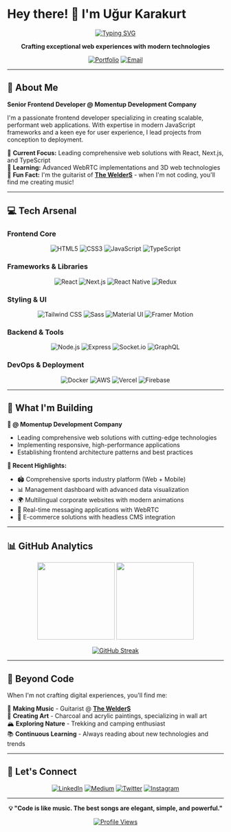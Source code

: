 # Hey there! 👋 I'm Uğur Karakurt

<div align="center">
  
[![Typing SVG](https://readme-typing-svg.herokuapp.com?font=Fira+Code&pause=1000&color=58A6FF&center=true&vCenter=true&width=600&lines=Senior+Frontend+Developer+%26+Project+Lead;React+%7C+Next.js+%7C+TypeScript+Specialist;Building+Amazing+Digital+Experiences;Guitarist+%40+The+WelderS+🎸)](https://git.io/typing-svg)

**Crafting exceptional web experiences with modern technologies**

[![Portfolio](https://img.shields.io/badge/🌐_Portfolio-ugurkarakurt.com-blue?style=for-the-badge&labelColor=000000)](https://ugurkarakurt.com)
[![Email](https://img.shields.io/badge/📧_Contact-ugurkarakurt57@gmail.com-red?style=for-the-badge&labelColor=000000)](mailto:ugurkarakurt57@gmail.com)

</div>

---

## 🚀 About Me

**Senior Frontend Developer @ Momentup Development Company**

I'm a passionate frontend developer specializing in creating scalable, performant web applications. With expertise in modern JavaScript frameworks and a keen eye for user experience, I lead projects from conception to deployment.

🎯 **Current Focus:** Leading comprehensive web solutions with React, Next.js, and TypeScript  
🌱 **Learning:** Advanced WebRTC implementations and 3D web technologies  
🎸 **Fun Fact:** I'm the guitarist of **[The WelderS](https://www.welders.band)** - when I'm not coding, you'll find me creating music!  

---

## 💻 Tech Arsenal

### **Frontend Core**
<div align="center">

![HTML5](https://img.shields.io/badge/HTML5-E34F26?style=for-the-badge&logo=html5&logoColor=white)
![CSS3](https://img.shields.io/badge/CSS3-1572B6?style=for-the-badge&logo=css3&logoColor=white)
![JavaScript](https://img.shields.io/badge/JavaScript-F7DF1E?style=for-the-badge&logo=javascript&logoColor=black)
![TypeScript](https://img.shields.io/badge/TypeScript-007ACC?style=for-the-badge&logo=typescript&logoColor=white)

</div>

### **Frameworks & Libraries**
<div align="center">

![React](https://img.shields.io/badge/React-20232A?style=for-the-badge&logo=react&logoColor=61DAFB)
![Next.js](https://img.shields.io/badge/Next.js-000000?style=for-the-badge&logo=next.js&logoColor=white)
![React Native](https://img.shields.io/badge/React_Native-20232A?style=for-the-badge&logo=react&logoColor=61DAFB)
![Redux](https://img.shields.io/badge/Redux-593D88?style=for-the-badge&logo=redux&logoColor=white)

</div>

### **Styling & UI**
<div align="center">

![Tailwind CSS](https://img.shields.io/badge/Tailwind_CSS-38B2AC?style=for-the-badge&logo=tailwind-css&logoColor=white)
![Sass](https://img.shields.io/badge/Sass-CC6699?style=for-the-badge&logo=sass&logoColor=white)
![Material UI](https://img.shields.io/badge/Material--UI-0081CB?style=for-the-badge&logo=material-ui&logoColor=white)
![Framer Motion](https://img.shields.io/badge/Framer_Motion-black?style=for-the-badge&logo=framer&logoColor=blue)

</div>

### **Backend & Tools**
<div align="center">

![Node.js](https://img.shields.io/badge/Node.js-43853D?style=for-the-badge&logo=node.js&logoColor=white)
![Express](https://img.shields.io/badge/Express.js-404D59?style=for-the-badge)
![Socket.io](https://img.shields.io/badge/Socket.io-black?style=for-the-badge&logo=socket.io&badgeColor=010101)
![GraphQL](https://img.shields.io/badge/GraphQL-E10098?style=for-the-badge&logo=graphql&logoColor=white)

</div>

### **DevOps & Deployment**
<div align="center">

![Docker](https://img.shields.io/badge/Docker-2496ED?style=for-the-badge&logo=docker&logoColor=white)
![AWS](https://img.shields.io/badge/Amazon_AWS-232F3E?style=for-the-badge&logo=amazon-aws&logoColor=white)
![Vercel](https://img.shields.io/badge/Vercel-000000?style=for-the-badge&logo=vercel&logoColor=white)
![Firebase](https://img.shields.io/badge/Firebase-039BE5?style=for-the-badge&logo=Firebase&logoColor=white)

</div>

---

## 🎯 What I'm Building

**🏢 @ Momentup Development Company**
- Leading comprehensive web solutions with cutting-edge technologies
- Implementing responsive, high-performance applications
- Establishing frontend architecture patterns and best practices

**🚀 Recent Highlights:**
- 🏟️ Comprehensive sports industry platform (Web + Mobile)
- 📊 Management dashboard with advanced data visualization  
- 🌍 Multilingual corporate websites with modern animations
- 💬 Real-time messaging applications with WebRTC
- 🛒 E-commerce solutions with headless CMS integration

---

## 📊 GitHub Analytics

<div align="center">
  
<img height="180em" src="https://github-readme-stats.vercel.app/api?username=ugurkarakurt&show_icons=true&theme=tokyonight&include_all_commits=true&count_private=true&hide_border=true"/>
<img height="180em" src="https://github-readme-stats.vercel.app/api/top-langs/?username=ugurkarakurt&layout=compact&langs_count=8&theme=tokyonight&hide_border=true"/>

</div>

<div align="center">

[![GitHub Streak](https://streak-stats.demolab.com/?user=ugurkarakurt&theme=tokyonight&hide_border=true)](https://git.io/streak-stats)

</div>

---

## 🎸 Beyond Code

When I'm not crafting digital experiences, you'll find me:

🎵 **Making Music** - Guitarist @ **[The WelderS](https://welders.band)**  
🎨 **Creating Art** - Charcoal and acrylic paintings, specializing in wall art  
🏔️ **Exploring Nature** - Trekking and camping enthusiast  
📚 **Continuous Learning** - Always reading about new technologies and trends  

---

## 🤝 Let's Connect

<div align="center">

[![LinkedIn](https://img.shields.io/badge/LinkedIn-0077B5?style=for-the-badge&logo=linkedin&logoColor=white)](https://www.linkedin.com/in/uğur-karakurt-8b77b6154/)
[![Medium](https://img.shields.io/badge/Medium-12100E?style=for-the-badge&logo=medium&logoColor=white)](https://medium.com/@ugurkarakurt57)
[![Twitter](https://img.shields.io/badge/Twitter-1DA1F2?style=for-the-badge&logo=twitter&logoColor=white)](https://x.com/mr_01001011)
[![Instagram](https://img.shields.io/badge/Instagram-E4405F?style=for-the-badge&logo=instagram&logoColor=white)](https://www.instagram.com/ugurkarakurt7/)

</div>

---

<div align="center">
  
**💡 "Code is like music. The best songs are elegant, simple, and powerful."**

[![Profile Views](https://komarev.com/ghpvc/?username=ugurkarakurt&color=58A6FF&style=for-the-badge)](https://github.com/ugurkarakurt)

</div>
